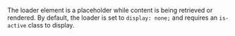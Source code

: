 The loader element is a placeholder while content is being retrieved or rendered. By default, the loader is set to `display: none;` and requires an `is-active` class to display.
